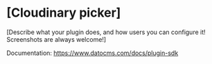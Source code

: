# [Cloudinary picker]

[Describe what your plugin does, and how users you can configure it! Screenshots are always welcome!]

Documentation: https://www.datocms.com/docs/plugin-sdk
